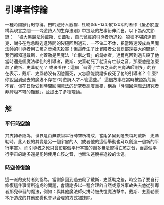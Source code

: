 # 引導者悖論
一種時間旅行的悖論。由吟遊詩人威爾．杜納(86~134)於120年的著作《優游於虛構與現實之間——吟遊詩人的生存法則》中提及的故事衍伸而出。以下為內文節錄：
〝被大黑魔法師戴斯．史蓋勒，自己曾經的引導者所追殺，狼狽不堪的達爾克．謝多在危急時逃進時間的裂縫回到過去，一不做二不休，把當時還沒成為黑魔法師的引導者用亡骸之音殘忍殺害！但這產生了比冒險者公會總部還要大的問題：
我們都知道戴斯．史蓋勒是黑魔法「亡骸之音」的創始者，達爾克回到過去殺了他當時還是個魔法學徒的引導者，戴斯．史蓋勒死了就沒有亡骸之音，那麼他是怎麼殺了戴斯．史蓋勒呢？ 或者看作：這個「習得了亡骸之音的黑魔法師謝多」的存在表示，戴斯．史蓋勒沒有因他而死，又怎麼能說謝多殺死了他的引導者？
什麼?你說回到過去的魔法不存在?吟遊詩人才不管這些。〞
這個故事在當時被認為荒誕不實，但在日後受到時間回溯魔法的研究者高度重視，稱為「時間回溯魔法研究者非跨越不可的難題」，並提出了多種理論。

## 解
### 平行時空論
其支持者認為，世界是由無數個平行時空所構成，當謝多回到過去殺死戴斯．史蓋勒時，此人殺的其實是另一個宇宙的人（或者他的這個舉動也可以創造一個新的平行宇宙），而引導者之死只會使那個平行宇宙的謝多無法習得亡骸之音，而這個平行宇宙的謝多還是能夠使用亡骸之音，也無法逃脫被追殺的命運。

### 時空修復論
這一派的支持者則認為，當謝多回到過去殺了戴斯．史蓋勒之後，時空為了要自行修復這件事情所造成的問題，會讓謝多以一種合理的自然或意外事故失去他從引導者那兒學習的魔法，例如：與其他魔法師火拼時被失憶魔法擊中。戴斯．史蓋勒原本所造成的其他影響也會以合理的方式被抹除。